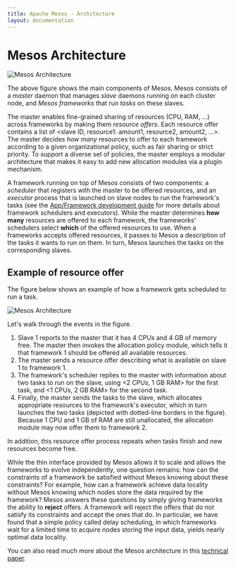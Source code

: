 ```yaml
---
title: Apache Mesos - Architecture
layout: documentation
---
```


# Mesos Architecture

![Mesos Architecture](images/architecture3.jpg)

The above figure shows the main components of Mesos.  Mesos consists of a *master* daemon that manages *slave* daemons running on each cluster node, and *Mesos frameworks* that run *tasks* on these slaves.

The master enables fine-grained sharing of resources (CPU, RAM, ...) across frameworks by making them *resource offers*. Each resource offer contains a list of &lt;slave ID, resource1: amount1, resource2, amount2, ...&gt;.  The master decides *how many* resources to offer to each framework according to a given organizational policy, such as fair sharing or strict priority. To support a diverse set of policies, the master employs a modular architecture that makes it easy to add new allocation modules via a plugin mechanism.

A framework running on top of Mesos consists of two components: a *scheduler* that registers with the master to be offered resources, and an *executor* process that is launched on slave nodes to run the framework's tasks (see the [App/Framework development guide](app-framework-development-guide.md) for more details about framework schedulers and executors). While the master determines **how many** resources are offered to each framework, the frameworks' schedulers select **which** of the offered resources to use. When a frameworks accepts offered resources, it passes to Mesos a description of the tasks it wants to run on them. In turn, Mesos launches the tasks on the corresponding slaves.

## Example of resource offer

The figure below shows an example of how a framework gets scheduled to run a task.

![Mesos Architecture](images/architecture-example.jpg)

Let's walk through the events in the figure.

1. Slave 1 reports to the master that it has 4 CPUs and 4 GB of memory free. The master then invokes the allocation policy module, which tells it that framework 1 should be offered all available resources.
1. The master sends a resource offer describing what is available on slave 1 to framework 1.
1. The framework's scheduler replies to the master with information about two tasks to run on the slave, using &lt;2 CPUs, 1 GB RAM&gt; for the first task, and &lt;1 CPUs, 2 GB RAM&gt; for the second task.
1. Finally, the master sends the tasks to the slave, which allocates appropriate resources to the framework's executor, which in turn launches the two tasks (depicted with dotted-line borders in the figure). Because 1 CPU and 1 GB of RAM are still unallocated, the allocation module may now offer them to framework 2.

In addition, this resource offer process repeats when tasks finish and new resources become free.

While the thin interface provided by Mesos allows it to scale and allows the frameworks to evolve independently, one question remains: how can the constraints of a framework be satisfied without Mesos knowing about these constraints? For example, how can a framework achieve data locality without Mesos knowing which nodes store the data required by the framework? Mesos answers these questions by simply giving frameworks the ability to **reject** offers. A framework will reject the offers that do not satisfy its constraints and accept the ones that do.  In particular, we have found that a simple policy called delay scheduling, in which frameworks wait for a limited time to acquire nodes storing the input data, yields nearly optimal data locality.

You can also read much more about the Mesos architecture in this [technical paper](http://mesos.berkeley.edu/mesos_tech_report.pdf).
